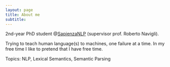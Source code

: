 ```yaml
---
layout: page
title: About me
subtitle: 
---
```


2nd-year PhD student @[SapienzaNLP](http://nlp.uniroma1.it) (supervisor prof. Roberto Navigli). 

Trying to teach human language(s) to machines, one failure at a time. 
In my free time I like to pretend that I have free time.

Topics: NLP, Lexical Semantics, Semantic Parsing


